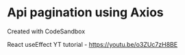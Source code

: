 # Api pagination using Axios
Created with CodeSandbox

React
useEffect
YT tutorial - https://youtu.be/o3ZUc7zH8BE
